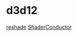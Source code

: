 # d3d12

[reshade](https://github.com/crosire/reshade)
[ShaderConductor](https://github.com/microsoft/ShaderConductor)
